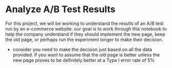 # Analyze A/B Test Results
For this project, we will be working to understand the results of an A/B test run by an e-commerce website. our goal is to work through this notebook to help the company understand if they should implement the new page, keep the old page, or perhaps run the experiment longer to make their decision.
*  consider you need to make the decision just based on all the data provided. If you want to assume that the old page is better unless the new page proves to be definitely better at a Type I error rate of 5%
